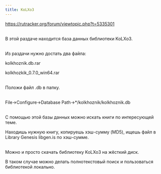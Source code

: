 ```yaml
---
title: KoLXo3
---
```


<https://rutracker.org/forum/viewtopic.php?t=5335301>
<br><br>

В этой раздаче находится база данных библиотеки KoLXo3.
<br><br>

Из раздачи нужно достать два файла:

kolkhoznik.db.rar

kolkhozkik_0.7.0_win64.rar
<br><br>

Положи файл .db в папку.
<br><br>

File->Configure->Database Path->*/kolkhoznik/kolkhoznik.db
<br><br>

С помощью этой базы данных можно искать книги по интересующей теме.

Находишь нужную книгу, копируешь хэш-сумму (MD5), ищешь файл в Library Genesis libgen.is по хэш-сумме.
<br><br>

Можно и просто скачать библиотеку KoLXo3 на жёсткий диск.

В таком случае можно делать полнотекстовый поиск и пользоваться библиотекой локально.